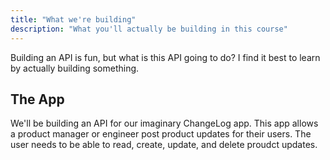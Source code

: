 ```yaml
---
title: "What we're building"
description: "What you'll actually be building in this course"
---
```


Building an API is fun, but what is this API going to do? I find it best to learn by actually building something.

## The App

We'll be building an API for our imaginary ChangeLog app. This app allows a product manager or engineer post product updates for their users. The user needs to be able to read, create, update, and delete proudct updates.
